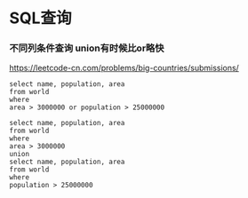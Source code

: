 # SQL查询

### 不同列条件查询 union有时候比or略快

https://leetcode-cn.com/problems/big-countries/submissions/

```mssql
select name, population, area
from world
where 
area > 3000000 or population > 25000000
```

```mssql
select name, population, area
from world
where 
area > 3000000
union
select name, population, area
from world
where 
population > 25000000
```


